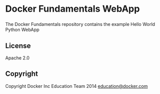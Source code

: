 Docker Fundamentals WebApp
==========================
### 
The Docker Fundamentals repository contains the example Hello World Python WebApp

## License

Apache 2.0

## Copyright

Copyright Docker Inc Education Team 2014 <education@docker.com>
